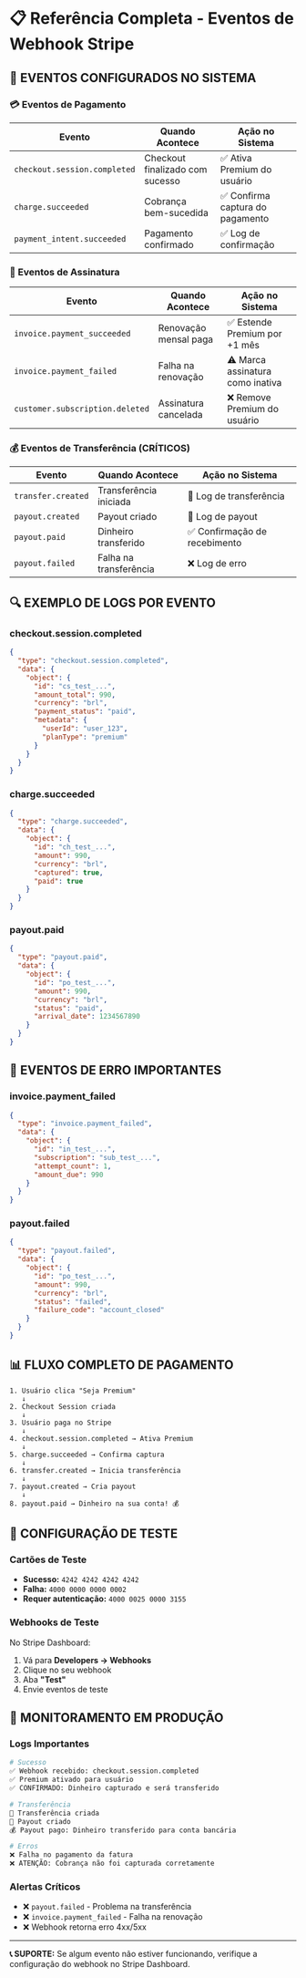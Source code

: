 # 📋 Referência Completa - Eventos de Webhook Stripe

## 🎯 EVENTOS CONFIGURADOS NO SISTEMA

### 💳 Eventos de Pagamento
| Evento | Quando Acontece | Ação no Sistema |
|--------|----------------|-----------------|
| `checkout.session.completed` | Checkout finalizado com sucesso | ✅ Ativa Premium do usuário |
| `charge.succeeded` | Cobrança bem-sucedida | ✅ Confirma captura do pagamento |
| `payment_intent.succeeded` | Pagamento confirmado | ✅ Log de confirmação |

### 🔄 Eventos de Assinatura
| Evento | Quando Acontece | Ação no Sistema |
|--------|----------------|-----------------|
| `invoice.payment_succeeded` | Renovação mensal paga | ✅ Estende Premium por +1 mês |
| `invoice.payment_failed` | Falha na renovação | ⚠️ Marca assinatura como inativa |
| `customer.subscription.deleted` | Assinatura cancelada | ❌ Remove Premium do usuário |

### 💰 Eventos de Transferência (CRÍTICOS)
| Evento | Quando Acontece | Ação no Sistema |
|--------|----------------|-----------------|
| `transfer.created` | Transferência iniciada | 📝 Log de transferência |
| `payout.created` | Payout criado | 📝 Log de payout |
| `payout.paid` | Dinheiro transferido | ✅ Confirmação de recebimento |
| `payout.failed` | Falha na transferência | ❌ Log de erro |

## 🔍 EXEMPLO DE LOGS POR EVENTO

### checkout.session.completed
```json
{
  "type": "checkout.session.completed",
  "data": {
    "object": {
      "id": "cs_test_...",
      "amount_total": 990,
      "currency": "brl",
      "payment_status": "paid",
      "metadata": {
        "userId": "user_123",
        "planType": "premium"
      }
    }
  }
}
```

### charge.succeeded
```json
{
  "type": "charge.succeeded",
  "data": {
    "object": {
      "id": "ch_test_...",
      "amount": 990,
      "currency": "brl",
      "captured": true,
      "paid": true
    }
  }
}
```

### payout.paid
```json
{
  "type": "payout.paid",
  "data": {
    "object": {
      "id": "po_test_...",
      "amount": 990,
      "currency": "brl",
      "status": "paid",
      "arrival_date": 1234567890
    }
  }
}
```

## 🚨 EVENTOS DE ERRO IMPORTANTES

### invoice.payment_failed
```json
{
  "type": "invoice.payment_failed",
  "data": {
    "object": {
      "id": "in_test_...",
      "subscription": "sub_test_...",
      "attempt_count": 1,
      "amount_due": 990
    }
  }
}
```

### payout.failed
```json
{
  "type": "payout.failed",
  "data": {
    "object": {
      "id": "po_test_...",
      "amount": 990,
      "currency": "brl",
      "status": "failed",
      "failure_code": "account_closed"
    }
  }
}
```

## 📊 FLUXO COMPLETO DE PAGAMENTO

```
1. Usuário clica "Seja Premium"
   ↓
2. Checkout Session criada
   ↓
3. Usuário paga no Stripe
   ↓
4. checkout.session.completed → Ativa Premium
   ↓
5. charge.succeeded → Confirma captura
   ↓
6. transfer.created → Inicia transferência
   ↓
7. payout.created → Cria payout
   ↓
8. payout.paid → Dinheiro na sua conta! 💰
```

## 🔧 CONFIGURAÇÃO DE TESTE

### Cartões de Teste
- **Sucesso:** `4242 4242 4242 4242`
- **Falha:** `4000 0000 0000 0002`
- **Requer autenticação:** `4000 0025 0000 3155`

### Webhooks de Teste
No Stripe Dashboard:
1. Vá para **Developers → Webhooks**
2. Clique no seu webhook
3. Aba **"Test"**
4. Envie eventos de teste

## 🎯 MONITORAMENTO EM PRODUÇÃO

### Logs Importantes
```bash
# Sucesso
✅ Webhook recebido: checkout.session.completed
✅ Premium ativado para usuário
✅ CONFIRMADO: Dinheiro capturado e será transferido

# Transferência
💸 Transferência criada
🏦 Payout criado
💰 Payout pago: Dinheiro transferido para conta bancária

# Erros
❌ Falha no pagamento da fatura
❌ ATENÇÃO: Cobrança não foi capturada corretamente
```

### Alertas Críticos
- ❌ `payout.failed` - Problema na transferência
- ❌ `invoice.payment_failed` - Falha na renovação
- ❌ Webhook retorna erro 4xx/5xx

---

**📞 SUPORTE:** Se algum evento não estiver funcionando, verifique a configuração do webhook no Stripe Dashboard.